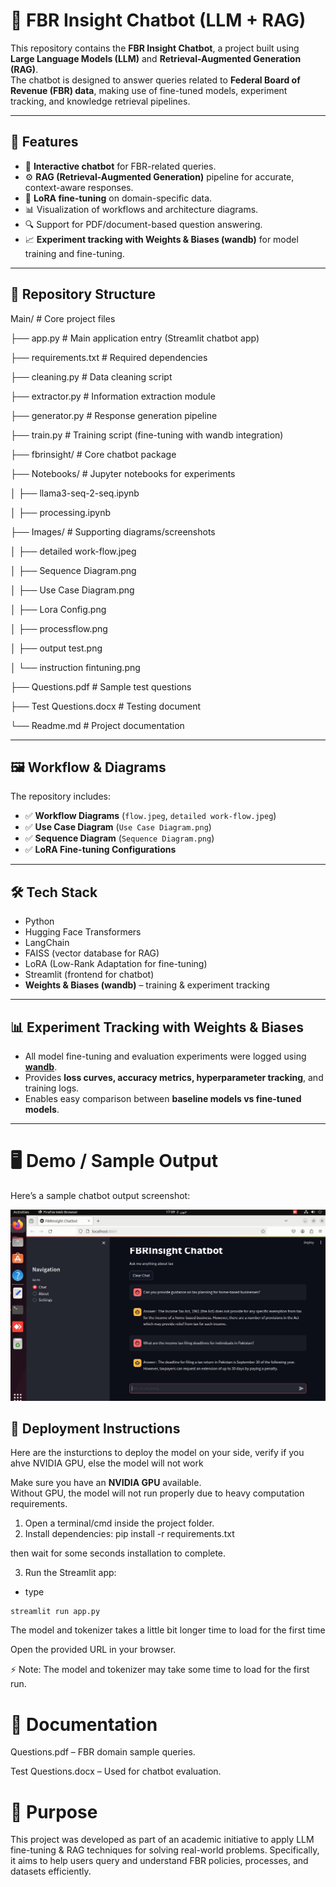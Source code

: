 # 🤖 FBR Insight Chatbot (LLM + RAG)

This repository contains the **FBR Insight Chatbot**, a project built using **Large Language Models (LLM)** and **Retrieval-Augmented Generation (RAG)**.  
The chatbot is designed to answer queries related to **Federal Board of Revenue (FBR) data**, making use of fine-tuned models, experiment tracking, and knowledge retrieval pipelines.

---

## 📌 Features
- 💬 **Interactive chatbot** for FBR-related queries.  
- ⚙️ **RAG (Retrieval-Augmented Generation)** pipeline for accurate, context-aware responses.  
- 🧠 **LoRA fine-tuning** on domain-specific data.  
- 📊 Visualization of workflows and architecture diagrams.  
- 🔍 Support for PDF/document-based question answering.  
- 📈 **Experiment tracking with Weights & Biases (wandb)** for model training and fine-tuning.  

---

## 📂 Repository Structure

Main/ # Core project files

├── app.py # Main application entry (Streamlit chatbot app)

├── requirements.txt # Required dependencies

├── cleaning.py # Data cleaning script

├── extractor.py # Information extraction module

├── generator.py # Response generation pipeline

├── train.py # Training script (fine-tuning with wandb integration)

├── fbrinsight/ # Core chatbot package

├── Notebooks/ # Jupyter notebooks for experiments

│ ├── llama3-seq-2-seq.ipynb

│ ├── processing.ipynb

├── Images/ # Supporting diagrams/screenshots

│ ├── detailed work-flow.jpeg

│ ├── Sequence Diagram.png

│ ├── Use Case Diagram.png

│ ├── Lora Config.png

│ ├── processflow.png

│ ├── output test.png

│ └── instruction fintuning.png

├── Questions.pdf # Sample test questions

├── Test Questions.docx # Testing document

└── Readme.md # Project documentation

---

## 🖼️ Workflow & Diagrams
The repository includes:  
- ✅ **Workflow Diagrams** (`flow.jpeg`, `detailed work-flow.jpeg`)  
- ✅ **Use Case Diagram** (`Use Case Diagram.png`)  
- ✅ **Sequence Diagram** (`Sequence Diagram.png`)  
- ✅ **LoRA Fine-tuning Configurations**  

---

## 🛠️ Tech Stack
- Python  
- Hugging Face Transformers  
- LangChain  
- FAISS (vector database for RAG)  
- LoRA (Low-Rank Adaptation for fine-tuning)  
- Streamlit (frontend for chatbot)  
- **Weights & Biases (wandb)** – training & experiment tracking  

---

## 📊 Experiment Tracking with Weights & Biases
- All model fine-tuning and evaluation experiments were logged using **[wandb](https://wandb.ai/)**.  
- Provides **loss curves, accuracy metrics, hyperparameter tracking**, and training logs.  
- Enables easy comparison between **baseline models vs fine-tuned models**.  

---

# 🖥️ Demo / Sample Output

Here’s a sample chatbot output screenshot:  

![Chatbot Output](/fbrinsight/Images/output%20test.png)


## 🚀 Deployment Instructions

Here are the insturctions to deploy the model on your side, verify if you ahve NVIDIA GPU, else the model will not work 

Make sure you have an **NVIDIA GPU** available.  
Without GPU, the model will not run properly due to heavy computation requirements.

1. Open a terminal/cmd inside the project folder.  
2. Install dependencies:
   pip install -r requirements.txt


then wait for some seconds installation to complete.

3. Run the Streamlit app:
* type 
```
streamlit run app.py
```

The model and tokenizer takes a little bit longer time to load for the first time 

Open the provided URL in your browser.

⚡ Note: The model and tokenizer may take some time to load for the first run.


# 📄 Documentation

Questions.pdf – FBR domain sample queries.

Test Questions.docx – Used for chatbot evaluation.

# 🎯 Purpose

This project was developed as part of an academic initiative to apply LLM fine-tuning & RAG techniques for solving real-world problems. Specifically, it aims to help users query and understand FBR policies, processes, and datasets efficiently.





